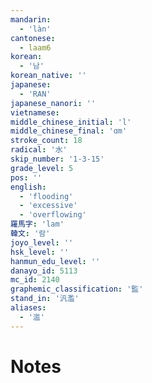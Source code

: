 ```yaml
---
mandarin:
  - 'làn'
cantonese:
  - laam6
korean:
  - '남'
korean_native: ''
japanese:
  - 'RAN'
japanese_nanori: ''
vietnamese:
middle_chinese_initial: 'l'
middle_chinese_final: 'ɑm'
stroke_count: 18
radical: '水'
skip_number: '1-3-15'
grade_level: 5
pos: ''
english:
  - 'flooding'
  - 'excessive'
  - 'overflowing'
羅馬字: 'lam'
韓文: '람'
joyo_level: ''
hsk_level: ''
hanmun_edu_level: ''
danayo_id: 5113
mc_id: 2140
graphemic_classification: '監'
stand_in: '汎濫'
aliases:
  - '滥'
---
```


# Notes
